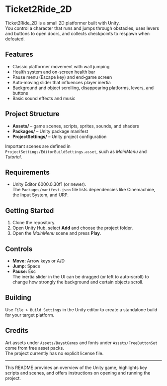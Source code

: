 # Ticket2Ride_2D

Ticket2Ride_2D is a small 2D platformer built with Unity.  
You control a character that runs and jumps through obstacles, uses levers and buttons to open doors, and collects checkpoints to respawn when defeated.

## Features
- Classic platformer movement with wall jumping
- Health system and on-screen health bar
- Pause menu (Escape key) and end‑game screen
- Auto‑moving slider that influences player inertia
- Background and object scrolling, disappearing platforms, levers, and buttons
- Basic sound effects and music

## Project Structure
- **Assets/** – game scenes, scripts, sprites, sounds, and shaders  
- **Packages/** – Unity package manifest  
- **ProjectSettings/** – Unity project configuration

Important scenes are defined in `ProjectSettings/EditorBuildSettings.asset`, such as *MainMenu* and *Tutorial*.

## Requirements
- Unity Editor 6000.0.30f1 (or newer).  
  The `Packages/manifest.json` file lists dependencies like Cinemachine, the Input System, and URP.

## Getting Started
1. Clone the repository.
2. Open Unity Hub, select **Add** and choose the project folder.
3. Open the *MainMenu* scene and press **Play**.

## Controls
- **Move:** Arrow keys or A/D  
- **Jump:** Space  
- **Pause:** Esc  
The inertia slider in the UI can be dragged (or left to auto-scroll) to change how strongly the background and certain objects scroll.

## Building
Use `File > Build Settings` in the Unity editor to create a standalone build for your target platform.

## Credits
Art assets under `Assets/BayatGames` and fonts under `Assets/FreeButtonSet` come from free asset packs.  
The project currently has no explicit license file.

---

This README provides an overview of the Unity game, highlights key scripts and scenes, and offers instructions on opening and running the project.
